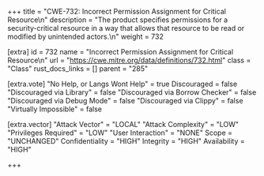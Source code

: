 +++
title = "CWE-732: Incorrect Permission Assignment for Critical Resource\n"
description = "The product specifies permissions for a security-critical resource in a way that allows that resource to be read or modified by unintended actors.\n"
weight = 732

[extra]
id = 732
name = "Incorrect Permission Assignment for Critical Resource\n"
url = "https://cwe.mitre.org/data/definitions/732.html"
class = "Class"
rust_docs_links = []
parent = "285"

[extra.vote]
"No Help, or Langs Wont Help" = true
Discouraged = false
"Discouraged via Library" = false
"Discouraged via Borrow Checker" = false
"Discouraged via Debug Mode" = false
"Discouraged via Clippy" = false
"Virtually Impossible" = false

[extra.vector]
"Attack Vector" = "LOCAL"
"Attack Complexity" = "LOW"
"Privileges Required" = "LOW"
"User Interaction" = "NONE"
Scope = "UNCHANGED"
Confidentiality = "HIGH"
Integrity = "HIGH"
Availability = "HIGH"

+++